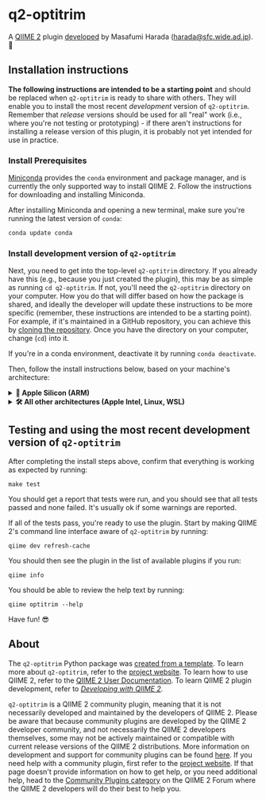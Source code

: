 # q2-optitrim

A [QIIME 2](https://qiime2.org) plugin [developed](https://develop.qiime2.org) by Masafumi Harada (harada@sfc.wide.ad.jp). 🔌

## Installation instructions

**The following instructions are intended to be a starting point** and should be replaced when `q2-optitrim` is ready to share with others.
They will enable you to install the most recent *development* version of `q2-optitrim`.
Remember that *release* versions should be used for all "real" work (i.e., where you're not testing or prototyping) - if there aren't instructions for installing a release version of this plugin, it is probably not yet intended for use in practice.

### Install Prerequisites

[Miniconda](https://conda.io/miniconda.html) provides the `conda` environment and package manager, and is currently the only supported way to install QIIME 2.
Follow the instructions for downloading and installing Miniconda.

After installing Miniconda and opening a new terminal, make sure you're running the latest version of `conda`:

```bash
conda update conda
```

###  Install development version of `q2-optitrim`

Next, you need to get into the top-level `q2-optitrim` directory.
If you already have this (e.g., because you just created the plugin), this may be as simple as running `cd q2-optitrim`.
If not, you'll need the `q2-optitrim` directory on your computer.
How you do that will differ based on how the package is shared, and ideally the developer will update these instructions to be more specific (remember, these instructions are intended to be a starting point).
For example, if it's maintained in a GitHub repository, you can achieve this by [cloning the repository](https://docs.github.com/en/repositories/creating-and-managing-repositories/cloning-a-repository).
Once you have the directory on your computer, change (`cd`) into it.

If you're in a conda environment, deactivate it by running `conda deactivate`.


Then, follow the install instructions below, based on your machine's architecture:

<details>
<summary><strong>🍏&nbsp;Apple Silicon (ARM)</strong></summary>
<p>&nbsp;</p>

Start by creating a new conda environment:

```shell
CONDA_SUBDIR=osx-64 conda env create -n q2-optitrim-dev --file ./environment-files/q2-optitrim-qiime2-amplicon-dev.yml
```

After this completes, activate the new environment you created by running:

```shell
conda activate q2-optitrim-dev
```

Once this new environment has been activated, update your conda config to set the subdir to osx-64:

```shell
conda config --env --set subdir osx-64
```

Finally, run:

```shell
make install
```
</details>

<details>
<summary><strong>🛠&nbsp;All other architectures (Apple Intel, Linux, WSL)</strong></summary>
<p>&nbsp;</p>

Start by creating a new conda environment:

```shell
conda env create -n q2-optitrim-dev --file ./environment-files/q2-optitrim-qiime2-amplicon-dev.yml
```

After this completes, activate the new environment you created by running:

```shell
conda activate q2-optitrim-dev
```

Finally, run:

```shell
make install
```
</details>

## Testing and using the most recent development version of `q2-optitrim`

After completing the install steps above, confirm that everything is working as expected by running:

```shell
make test
```

You should get a report that tests were run, and you should see that all tests passed and none failed.
It's usually ok if some warnings are reported.

If all of the tests pass, you're ready to use the plugin.
Start by making QIIME 2's command line interface aware of `q2-optitrim` by running:

```shell
qiime dev refresh-cache
```

You should then see the plugin in the list of available plugins if you run:

```shell
qiime info
```

You should be able to review the help text by running:

```shell
qiime optitrim --help
```

Have fun! 😎

## About

The `q2-optitrim` Python package was [created from a template](https://develop.qiime2.org/en/latest/plugins/tutorials/create-from-template.html).
To learn more about `q2-optitrim`, refer to the [project website](https://github.com/haradama/q2-optitrim).
To learn how to use QIIME 2, refer to the [QIIME 2 User Documentation](https://docs.qiime2.org).
To learn QIIME 2 plugin development, refer to [*Developing with QIIME 2*](https://develop.qiime2.org).

`q2-optitrim` is a QIIME 2 community plugin, meaning that it is not necessarily developed and maintained by the developers of QIIME 2.
Please be aware that because community plugins are developed by the QIIME 2 developer community, and not necessarily the QIIME 2 developers themselves, some may not be actively maintained or compatible with current release versions of the QIIME 2 distributions.
More information on development and support for community plugins can be found [here](https://library.qiime2.org).
If you need help with a community plugin, first refer to the [project website](https://github.com/haradama/q2-optitrim).
If that page doesn't provide information on how to get help, or you need additional help, head to the [Community Plugins category](https://forum.qiime2.org/c/community-contributions/community-plugins/14) on the QIIME 2 Forum where the QIIME 2 developers will do their best to help you.
